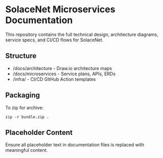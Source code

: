 # SolaceNet Microservices Documentation

This repository contains the full technical design, architecture diagrams, service specs, and CI/CD flows for SolaceNet.

## Structure

- /docs/architecture - Draw.io architecture maps
- /docs/microservices - Service plans, APIs, ERDs
- /infra/ - CI/CD GitHub Action templates

## Packaging

To zip for archive:

```
zip -r bundle.zip .
```

## Placeholder Content

Ensure all placeholder text in documentation files is replaced with meaningful content.
